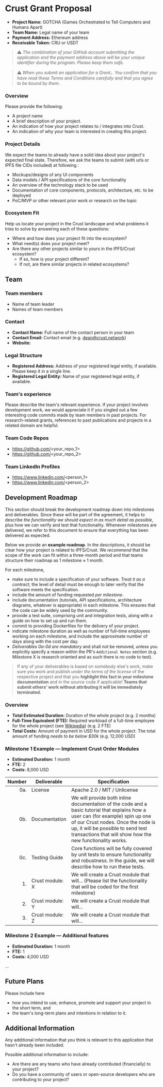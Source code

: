 # Crust Grant Proposal

* **Project Name:** GOTCHA (Games Orchestrated to Tell Computers and Humans Apart) 
* **Team Name:** Legal name of your team
* **Payment Address:** Ethereum address 
* **Receivable Token:** CRU or USDT

> ⚠️ *The combination of your GitHub account submitting the application and the payment address above will be your unique identifier during the program. Please keep them safe.*

> ⚠️ *When you submit an application for a Grant，You confirm that you have read these Terms and Conditions carefully and that you agree to be bound by them.*

### Overview

Please provide the following:
  * A project name
  * A brief description of your project.
  * An indication of how your project relates to / integrates into Crust.
  * An indication of why your team is interested in creating this project.

### Project Details 
We expect the teams to already have a solid idea about your project's expected final state. Therefore, we ask the teams to submit (with urls or IPFS file CIDs included) at following :

* Mockups/designs of any UI components
* Data models / API specifications of the core functionality
* An overview of the technology stack to be used
* Documentation of core components, protocols, architecture, etc. to be deployed
* PoC/MVP or other relevant prior work or research on the topic

### Ecosystem Fit 

Help us locate your project in the Crust landscape and what problems it tries to solve by answering each of these questions:

* Where and how does your project fit into the ecosystem? 
* What need(s) does your project meet? 
* Are there any other projects similar to yours in the IPFS/Crust ecosystem? 
  * If so, how is your project different?
  * If not, are there similar projects in related ecosystems?

## Team

### Team members
* Name of team leader
* Names of team members	

### Contact
* **Contact Name:** Full name of the contact person in your team
* **Contact Email:** Contact email (e.g. dean@crust.network)
* **Website:**

### Legal Structure 
* **Registered Address:** Address of your registered legal entity, if available. Please keep it in a single line. 
* **Registered Legal Entity:** Name of your registered legal entity, if available. 

### Team's experience
Please describe the team's relevant experience. If your project involves development work, we would appreciate it if you singled out a few interesting code commits made by team members in past projects. For research-related grants, references to past publications and projects in a related domain are helpful. 

### Team Code Repos
* https://github.com/<your_repo_1>
* https://github.com/<your_repo_2>

### Team LinkedIn Profiles
* https://www.linkedin.com/<person_1>
* https://www.linkedin.com/<person_2>

## Development Roadmap

This section should break the development roadmap down into milestones and deliverables. Since these will be part of the agreement, it helps to describe *the functionality we should expect in as much detail as possible*, plus how we can verify and test that functionality. Whenever milestones are delivered, we refer to this document to ensure that everything has been delivered as expected.

Below we provide an **example roadmap**. In the descriptions, it should be clear how your project is related to IPFS/Crust. We *recommend* that the scope of the work can fit within a three-month period and that teams structure their roadmap as 1 milestone ≈ 1 month. 

For each milestone,

* make sure to include a specification of your software. _Treat it as a contract_; the level of detail must be enough to later verify that the software meets the specification.
* include the amount of funding requested _per milestone_.
* include documentation (tutorials, API specifications, architecture diagrams, whatever is appropriate) in each milestone. This ensures that the code can be widely used by the community.
* provide a test suite, comprising unit and integration tests, along with a guide on how to set up and run them.
* commit to providing Dockerfiles for the delivery of your project. 
* indicate milestone duration as well as number of full-time employees working on each milestone, and include the approximate number of days along with the cost per day.
* _Deliverables 0a-0d are mandatory_ and shall not be removed, unless you explicitly specify a reason within the PR's `Additional Notes` section (e.g. Milestone X is research oriented and as such there is no code to test).

> If any of your deliverables is based on somebody else's work, make sure you work and publish _under the terms of the license_ of the respective project and that you **highlight this fact in your milestone documentation** and in the source code if applicable! **Teams that submit others' work without attributing it will be immediately terminated.**

### Overview
* **Total Estimated Duration:** Duration of the whole project (e.g. 2 months)
* **Full-Time Equivalent (FTE):**  Required workload of a full-time employee for the whole project (see [Wikipedia](https://en.wikipedia.org/wiki/Full-time_equivalent)) (e.g. 2 FTE)
* **Total Costs:** Amount of payment in USD for the whole project. The total amount of funding *needs to be below $30k*  (e.g. 12,000 USD)

### Milestone 1 Example — Implement Crust Order Modules 
* **Estimated Duration:** 1 month
* **FTE:**  2
* **Costs:** 8,000 USD

| Number | Deliverable | Specification |
| -----: | ----------- | ------------- |
| 0a. | License | Apache 2.0 / MIT / Unlicense |
| 0b. | Documentation | We will provide both inline documentation of the code and a basic tutorial that explains how a user can (for example) spin up one of our Crust nodes. Once the node is up, it will be possible to send test transactions that will show how the new functionality works. |
| 0c. | Testing Guide | Core functions will be fully covered by unit tests to ensure functionality and robustness. In the guide, we will describe how to run these tests. | 
| 1. | Crust module: X | We will create a Crust module that will... (Please list the functionality that will be coded for the first milestone) |  
| 2. | Crust module: Y | We will create a Crust module that will... |  
| 3. | Crust module: Z | We will create a Crust module that will... |  



### Milestone 2 Example — Additional features

* **Estimated Duration:** 1 month
* **FTE:**  1
* **Costs:** 4,000 USD

...


## Future Plans

Please include here

- how you intend to use, enhance, promote and support your project in the short term, and
- the team's long-term plans and intentions in relation to it.


## Additional Information 

Any additional information that you think is relevant to this application that hasn't already been included.

Possible additional information to include:

* Are there are any teams who have already contributed (financially) to your project?
* Do you have a community of users or open-source developers who are contributing to your project?
